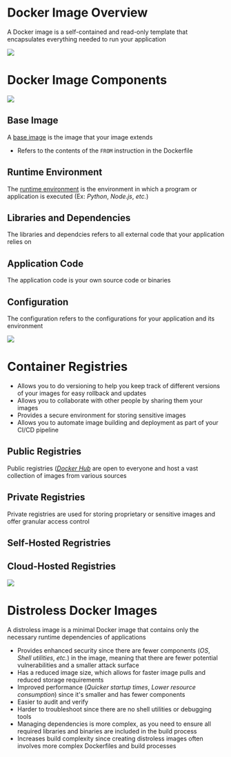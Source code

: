 # Docker Image Overview

A Docker image is a self-contained and read-only template that encapsulates everything needed to run your application

![](https://github.com/JonmarCorpuz/SecondBrain/blob/main/Assets/Whitespace.png)

# Docker Image Components

![](https://github.com/JonmarCorpuz/SecondBrain/blob/main/Assets/More%20Assets/Screenshot%202024-11-09%20102840.png)

## Base Image

A [base image](https://docs.docker.com/build/building/base-images/#:~:text=A%20base%20is%20the%20image,FROM%20instruction%20in%20the%20Dockerfile.&text=For%20most%20cases%2C%20you%20don,base%20image%20in%20your%20build.) is the image that your image extends

* Refers to the contents of the `FROM` instruction in the Dockerfile

## Runtime Environment

The [runtime environment](https://www.techopedia.com/definition/5466/runtime-environment-rte) is the environment in which a program or application is executed (Ex: *Python*, *Node.js*, *etc.*)

## Libraries and Dependencies

The libraries and dependcies refers to all external code that your application relies on

## Application Code

The application code is your own source code or binaries

## Configuration

The configuration refers to the configurations for your application and its environment

![](https://github.com/JonmarCorpuz/SecondBrain/blob/main/Assets/Whitespace.png)

# Container Registries

* Allows you to do versioning to help you keep track of different versions of your images for easy rollback and updates
* Allows you to collaborate with other people by sharing them your images
* Provides a secure environment for storing sensitive images
* Allows you to automate image building and deployment as part of your CI/CD pipeline

## Public Registries

Public registries (*[Docker Hub](https://hub.docker.com/)* are open to everyone and host a vast collection of images from various sources

## Private Registries 

Private registries are used for storing proprietary or sensitive images and offer granular access control

## Self-Hosted Regristries

## Cloud-Hosted Registries

![](https://github.com/JonmarCorpuz/SecondBrain/blob/main/Assets/Whitespace.png)

# Distroless Docker Images

A distroless image is a minimal Docker image that contains only the necessary runtime dependencies of applications

* Provides enhanced security since there are fewer components (*OS*, *Shell utilities*, *etc.*) in the image, meaning that there are fewer potential vulnerabilities and a smaller attack surface
* Has a reduced image size, which allows for faster image pulls and reduced storage requirements
* Improved performance (*Quicker startup times*, *Lower resource consumption*) since it's smaller and has fewer components
* Easier to audit and verify
* Harder to troubleshoot since there are no shell utilities or debugging tools
* Managing dependencies is more complex, as you need to ensure all required libraries and binaries are included in the build process
* Increases build complexity since creating distroless images often involves more complex Dockerfiles and build processes
